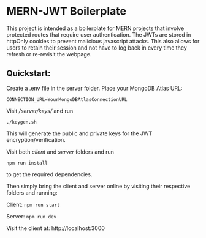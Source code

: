 # MERN-JWT Boilerplate

This project is intended as a boilerplate for MERN projects that involve protected routes that require user authentication. The JWTs are stored in httpOnly cookies to prevent malicious javascript attacks. This also allows for users to retain their session and not have to log back in every time they refresh or re-revisit the webpage.

## Quickstart: 

Create a .env file in the server folder. Place your MongoDB Atlas URL: 
     
    CONNECTION_URL=YourMongoDBAtlasConnectionURL

Visit */server/keys/* and run 
    
    ./keygen.sh

This will generate the public and private keys for the JWT encryption/verification.

Visit both *client* and *server* folders and run

    npm run install

to get the required dependencies.

Then simply bring the client and server online by visiting their respective folders and running:

Client: ```npm run start```

Server: ```npm run dev``` 

Visit the client at: http://localhost:3000